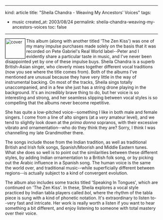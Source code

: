 -----
kind: article
title: "Sheila Chandra - Weaving My Ancestors&#8217; Voices"
tags:
- music
created_at: 2003/08/24
permalink: sheila-chandra-weaving-my-ancestors-voices
toc: false
-----

<p><a href="http://www.amazon.co.uk/exec/obidos/ASIN/B000000HOK/butshesagirl-21" title="Click the image to browse the album on Amazon.co.uk"><img class="pixframesmall" src="http://www.rousette.org.uk/mt-static/blog/archives/images/chandra_wmav.jpg" border="1" align="left" alt="cover" width="65" height="65" /></a>This album (along with another titled 'The Zen Kiss') was one of my many impulse purchases made solely on the basis that it was recorded on Pete Gabriel's Real World label--Peter and I evidently share a particular taste in music, and I've never been disappointed yet by one of these impulse buys. Sheila Chandra is a superb British-Asian singer, who cleverly mixes together different vocal traditions (now you see where the title comes from). Both of the albums I've mentioned are unusual because they have very little in the way of instrumental backing. On most of the tracks, Sheila sings totally unaccompanied, and in a few she just has a string drone playing in the background. It's an incredibly brave thing to do, but her voice is so interesting and strong, and her seamless slipping between vocal styles is so compelling that the albums never become repetitive.</p>

<p>She has quite a low-pitched voice--something I like in both male and female singers. I come from a line of alto singers (at a <em>very</em> amateur level), and we tend to slightly look down at the <em>prima donna</em> sopranos, with their excessive vibrato and ornamentation--who do they think they are? Sorry, I think I was channelling my late Grandmother there.</p>

<p>The songs include those from the Indian tradition, as well as traditional British and Irish folk songs, Spanish/Moorish and Middle Eastern tunes. What she does so well is to point out the similarities between these different styles, by adding Indian ornamentation to a British folk song, or by picking out the Arabic influence in a Spanish song. The human voice is the same the world over, and traditional music--while superficially different between regions--is actually subject to a kind of convergent evolution.</p>

<p>The album also includes some tracks titled 'Speaking In Tongues', which are continued on 'The Zen Kiss'. In these, Sheila explores a vocal style practiced by Indian tabla players called <em>bol</em>, where the rhythm of the tabla piece is sung with a kind of phonetic notation. It's extraordinary to listen to--very fast and intricate. Her work is really worth a listen if you want to hear something a bit different, and enjoy listening to someone with total mastery over their voice.</p>
